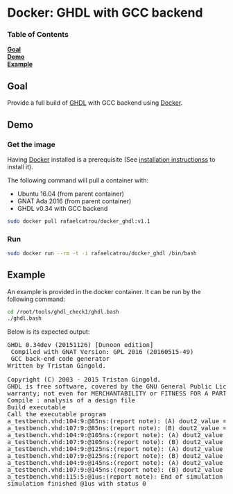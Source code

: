 # Docker: GHDL with GCC backend

### Table of Contents
**[Goal](#goal)**  
**[Demo](#demo)**  
**[Example](#example)**

## Goal

Provide a full build of [GHDL](https://github.com/tgingold/ghdl) with GCC backend using [Docker](https://www.docker.com/).

## Demo

### Get the image

Having [Docker](https://www.docker.com/) installed is a prerequisite (See [installation instructionss](https://docs.docker.com/engine/installation/) to install it).

The following command will pull a container with:
+ Ubuntu 16.04 (from parent container)
+ GNAT Ada 2016 (from parent container)
+ GHDL v0.34 with GCC backend
```bash
sudo docker pull rafaelcatrou/docker_ghdl:v1.1
```

### Run

```bash
sudo docker run --rm -t -i rafaelcatrou/docker_ghdl /bin/bash
```

## Example

An example is provided in the docker container. It can be run by the following command:
```bash
cd /root/tools/ghdl_check1/ghdl.bash
./ghdl.bash
```

Below is its expected output:
<pre>
GHDL 0.34dev (20151126) [Dunoon edition]
 Compiled with GNAT Version: GPL 2016 (20160515-49)
 GCC back-end code generator
Written by Tristan Gingold.

Copyright (C) 2003 - 2015 Tristan Gingold.
GHDL is free software, covered by the GNU General Public License.  There is NO
warranty; not even for MERCHANTABILITY or FITNESS FOR A PARTICULAR PURPOSE.
Compile : analysis of a design file
Build executable
Call the executable program
a_testbench.vhd:104:9:@85ns:(report note): (A) dout2_value = 4
a_testbench.vhd:107:9:@85ns:(report note): (B) dout2_value = 6
a_testbench.vhd:104:9:@105ns:(report note): (A) dout2_value = 5
a_testbench.vhd:107:9:@105ns:(report note): (B) dout2_value = 9
a_testbench.vhd:104:9:@125ns:(report note): (A) dout2_value = 6
a_testbench.vhd:107:9:@125ns:(report note): (B) dout2_value = 12
a_testbench.vhd:104:9:@145ns:(report note): (A) dout2_value = 7
a_testbench.vhd:107:9:@145ns:(report note): (B) dout2_value = 15
a_testbench.vhd:115:5:@1us:(report note): End of simulation
simulation finished @1us with status 0
</pre>
